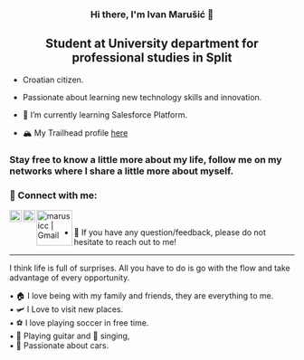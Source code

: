 

<h3 align="center">
Hi there, I'm Ivan Marušić 👋
</h3>

<h2 align="center">
Student at University department for professional studies in Split
</h2> 

- Croatian citizen.  
- Passionate about learning new technology skills and innovation.  


- 🌱 I’m currently learning Salesforce Platform.  
- :mountain_snow: My Trailhead profile [here](https://trailblazer.me/id/marusicc)

### Stay free to know a little more about my life, follow me on my networks where I share a little more about myself.  
### 🤝 Connect with me:

<a href="https://www.linkedin.com/in/marusicc/"><img align="left" src="https://raw.githubusercontent.com/yushi1007/yushi1007/main/images/linkedin.svg" alt="marusicc | LinkedIn" width="21px"/></a>
<a href="https://instagram.com/ivanmarusicc"><img align="left" src="https://raw.githubusercontent.com/yushi1007/yushi1007/main/images/instagram.svg" alt="marusicc | Instagram" width="21px"/></a>
<a href="mailto:ivanmarusic97@gmail.com"><img align="left" src="https://img.shields.io/badge/Gmail-D14836?style=for-the-badge&logo=gmail&logoColor=white" alt="marusicc | Gmail" width="63px"/></a>
</br>
- 💬 If you have any question/feedback, please do not hesitate to reach out to me!

 


---
I think life is full of surprises. All you have to do is go with the flow and take advantage of every opportunity.  


:black_small_square: :house: I love being with my family and friends, they are everything to me.  
:black_small_square: :small_airplane: I Love to visit new places.  
:black_small_square: :soccer: I love playing soccer in free time.  
:black_small_square: :guitar: Playing guitar and :microphone: singing,  
:black_small_square: :red_car: Passionate about cars.



